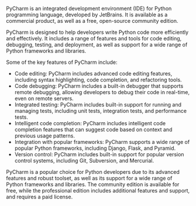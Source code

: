 PyCharm is an integrated development environment (IDE) for Python programming language, developed by JetBrains. It is available as a commercial product, as well as a free, open-source community edition.

PyCharm is designed to help developers write Python code more efficiently and effectively. It includes a range of features and tools for code editing, debugging, testing, and deployment, as well as support for a wide range of Python frameworks and libraries.

Some of the key features of PyCharm include:

- Code editing: PyCharm includes advanced code editing features, including syntax highlighting, code completion, and refactoring tools.  
- Code debugging: PyCharm includes a built-in debugger that supports remote debugging, allowing developers to debug their code in real-time, even on remote servers.  
- Integrated testing: PyCharm includes built-in support for running and managing tests, including unit tests, integration tests, and performance tests.  
- Intelligent code completion: PyCharm includes intelligent code completion features that can suggest code based on context and previous usage patterns.  
- Integration with popular frameworks: PyCharm supports a wide range of popular Python frameworks, including Django, Flask, and Pyramid.  
- Version control: PyCharm includes built-in support for popular version control systems, including Git, Subversion, and Mercurial.  

PyCharm is a popular choice for Python developers due to its advanced features and robust toolset, as well as its support for a wide range of Python frameworks and libraries. The community edition is available for free, while the professional edition includes additional features and support, and requires a paid license.